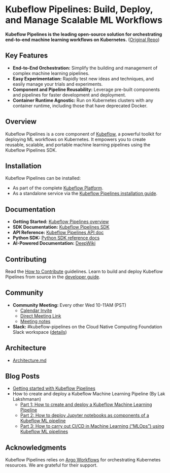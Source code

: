 # Kubeflow Pipelines: Build, Deploy, and Manage Scalable ML Workflows

**Kubeflow Pipelines is the leading open-source solution for orchestrating end-to-end machine learning workflows on Kubernetes.**  ([Original Repo](https://github.com/kubeflow/pipelines))

## Key Features

*   **End-to-End Orchestration:** Simplify the building and management of complex machine learning pipelines.
*   **Easy Experimentation:** Rapidly test new ideas and techniques, and easily manage your trials and experiments.
*   **Component and Pipeline Reusability:** Leverage pre-built components and pipelines for faster development and deployment.
*   **Container Runtime Agnostic:** Run on Kubernetes clusters with any container runtime, including those that have deprecated Docker.

## Overview

Kubeflow Pipelines is a core component of [Kubeflow](https://www.kubeflow.org/), a powerful toolkit for deploying ML workflows on Kubernetes. It empowers you to create reusable, scalable, and portable machine learning pipelines using the Kubeflow Pipelines SDK.

## Installation

Kubeflow Pipelines can be installed:

*   As part of the complete [Kubeflow Platform](https://www.kubeflow.org/docs/started/installing-kubeflow/#kubeflow-platform).
*   As a standalone service via the [Kubeflow Pipelines installation guide](https://www.kubeflow.org/docs/components/pipelines/operator-guides/installation/).

## Documentation

*   **Getting Started:** [Kubeflow Pipelines overview](https://www.kubeflow.org/docs/components/pipelines/overview/)
*   **SDK Documentation:** [Kubeflow Pipelines SDK](https://kubeflow-pipelines.readthedocs.io/en/stable/)
*   **API Reference:** [Kubeflow Pipelines API doc](https://www.kubeflow.org/docs/components/pipelines/reference/api/kubeflow-pipeline-api-spec/)
*   **Python SDK:** [Python SDK reference docs](https://kubeflow-pipelines.readthedocs.io/en/stable/)
*   **AI-Powered Documentation:** [DeepWiki](https://deepwiki.com/kubeflow/pipelines)

## Contributing

Read the [How to Contribute](./CONTRIBUTING.md) guidelines. Learn to build and deploy Kubeflow Pipelines from source in the [developer guide](./developer_guide.md).

## Community

*   **Community Meeting:** Every other Wed 10-11AM (PST)
    *   [Calendar Invite](https://calendar.google.com/event?action=TEMPLATE&tmeid=NTdoNG5uMDBtcnJlYmdlOWt1c2lkY25jdmlfMjAxOTExMTNUMTgwMDAwWiBqZXNzaWV6aHVAZ29vZ2xlLmNvbQ&tmsrc=jessiezhu%40google.com&scp=ALL)
    *   [Direct Meeting Link](https://zoom.us/j/92607298595?pwd%3DVlKLUbiguGkbT9oKbaoDmCxrhbRop7.1&sa=D&source=calendar&ust=1736264977415448&usg=AOvVaw1EIkjFsKy0d4yQPptIJS3x)
    *   [Meeting notes](http://bit.ly/kfp-meeting-notes)
*   **Slack:**  #kubeflow-pipelines on the Cloud Native Computing Foundation Slack workspace ([details](https://www.kubeflow.org/docs/about/community/#kubeflow-slack-channels))

## Architecture

*   [Architecture.md](docs/Architecture.md)

## Blog Posts

*   [Getting started with Kubeflow Pipelines](https://cloud.google.com/blog/products/ai-machine-learning/getting-started-kubeflow-pipelines)
*   How to create and deploy a Kubeflow Machine Learning Pipeline (By Lak Lakshmanan)
    *   [Part 1: How to create and deploy a Kubeflow Machine Learning Pipeline](https://medium.com/data-science/how-to-create-and-deploy-a-kubeflow-machine-learning-pipeline-part-1-efea7a4b650f)
    *   [Part 2: How to deploy Jupyter notebooks as components of a Kubeflow ML pipeline](https://medium.com/data-science/how-to-deploy-jupyter-notebooks-as-components-of-a-kubeflow-ml-pipeline-part-2-b1df77f4e5b3)
    *   [Part 3: How to carry out CI/CD in Machine Learning (“MLOps”) using Kubeflow ML pipelines](https://medium.com/google-cloud/how-to-carry-out-ci-cd-in-machine-learning-mlops-using-kubeflow-ml-pipelines-part-3-bdaf68082112)

## Acknowledgments

Kubeflow Pipelines relies on [Argo Workflows](https://github.com/argoproj/argo-workflows) for orchestrating Kubernetes resources. We are grateful for their support.